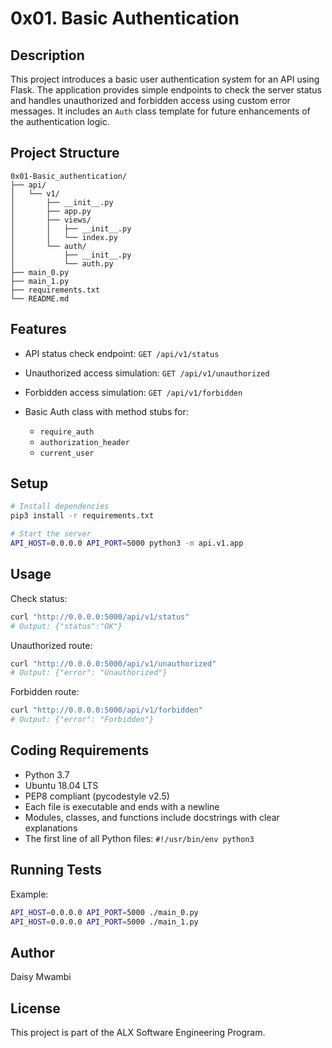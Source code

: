 # 0x01. Basic Authentication

## Description

This project introduces a basic user authentication system for an API using Flask. The application provides simple endpoints to check the server status and handles unauthorized and forbidden access using custom error messages. It includes an `Auth` class template for future enhancements of the authentication logic.

## Project Structure

```
0x01-Basic_authentication/
├── api/
│   └── v1/
│       ├── __init__.py
│       ├── app.py
│       ├── views/
│       │   ├── __init__.py
│       │   └── index.py
│       └── auth/
│           ├── __init__.py
│           └── auth.py
├── main_0.py
├── main_1.py
├── requirements.txt
└── README.md
```

## Features

* API status check endpoint: `GET /api/v1/status`
* Unauthorized access simulation: `GET /api/v1/unauthorized`
* Forbidden access simulation: `GET /api/v1/forbidden`
* Basic Auth class with method stubs for:

  * `require_auth`
  * `authorization_header`
  * `current_user`

## Setup

```bash
# Install dependencies
pip3 install -r requirements.txt

# Start the server
API_HOST=0.0.0.0 API_PORT=5000 python3 -m api.v1.app
```

## Usage

Check status:

```bash
curl "http://0.0.0.0:5000/api/v1/status"
# Output: {"status":"OK"}
```

Unauthorized route:

```bash
curl "http://0.0.0.0:5000/api/v1/unauthorized"
# Output: {"error": "Unauthorized"}
```

Forbidden route:

```bash
curl "http://0.0.0.0:5000/api/v1/forbidden"
# Output: {"error": "Forbidden"}
```

## Coding Requirements

* Python 3.7
* Ubuntu 18.04 LTS
* PEP8 compliant (pycodestyle v2.5)
* Each file is executable and ends with a newline
* Modules, classes, and functions include docstrings with clear explanations
* The first line of all Python files: `#!/usr/bin/env python3`

## Running Tests

Example:

```bash
API_HOST=0.0.0.0 API_PORT=5000 ./main_0.py
API_HOST=0.0.0.0 API_PORT=5000 ./main_1.py
```

## Author

Daisy Mwambi

## License

This project is part of the ALX Software Engineering Program.

